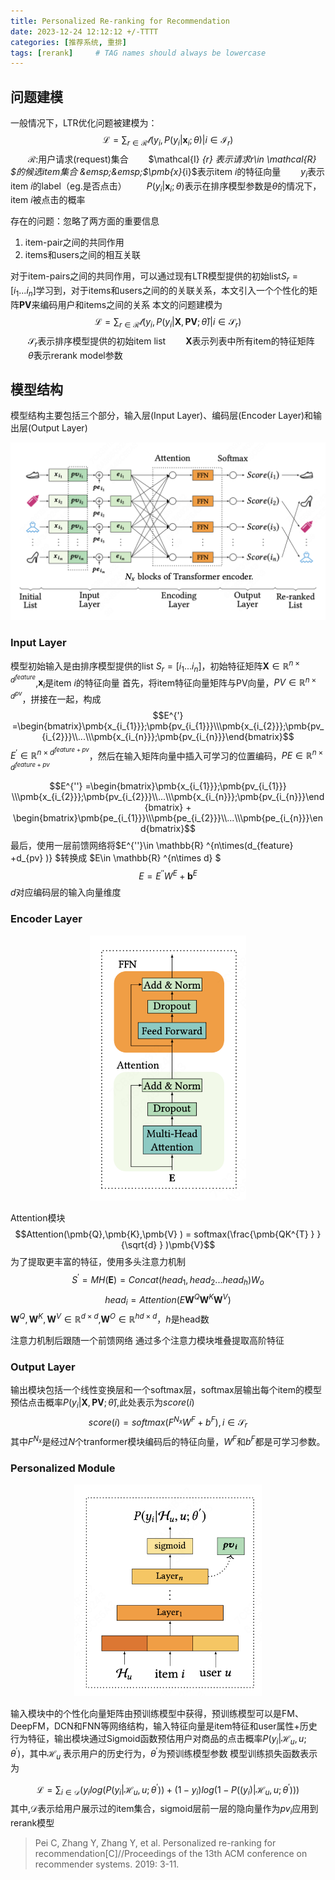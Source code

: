 ```yaml
---
title: Personalized Re-ranking for Recommendation
date: 2023-12-24 12:12:12 +/-TTTT
categories: [推荐系统, 重排]
tags: [rerank]     # TAG names should always be lowercase
---
```


## 问题建模

一般情况下，LTR优化问题被建模为：
$$\mathcal{L} = \sum_{r\in\mathcal{R}  } \mathcal{l}({y_{i},P(y_{i}|\pmb{x}_{i};\theta )|i\in \mathcal{I}_{r}})$$
&emsp;&emsp;$\mathcal{R}$:用户请求(request)集合
&emsp;&emsp;$\mathcal{I} _{r} $表示请求$r\in \mathcal{R} $的候选item集合
&emsp;&emsp;$\pmb{x}_{i}$表示item $i$的特征向量
&emsp;&emsp;$y_{i}$表示item $i$的label（eg.是否点击）
&emsp;&emsp;$P(y_{i}|\pmb{x}_{i};\theta )$表示在排序模型参数是$\theta$的情况下，item $i$被点击的概率

存在的问题：忽略了两方面的重要信息
1. item-pair之间的共同作用
2. items和users之间的相互关联


对于item-pairs之间的共同作用，可以通过现有LTR模型提供的初始list$S_{r}=[i_1...i_n]$学习到，对于items和users之间的的关联关系，本文引入一个个性化的矩阵$\pmb{PV}$来编码用户和items之间的关系
本文的问题建模为
$$\mathcal{L} = \sum_{r\in\mathcal{R}  } \mathcal{l}({y_{i},P(y_{i}|\pmb{X},\pmb{PV};\hat{\theta}  )|i\in \mathcal{S}_{r}})$$
&emsp;&emsp;$\mathcal{S}_{r}$表示排序模型提供的初始item list
&emsp;&emsp;$\pmb{X}$表示列表中所有item的特征矩阵
&emsp;&emsp;$\hat{\theta}$表示rerank model参数
## 模型结构
模型结构主要包括三个部分，输入层(Input Layer)、编码层(Encoder Layer)和输出层(Output Layer)

<div align=center>
<img src="https://github.com/Mengyao16/mengyao16.github.io/blob/main/assets/img/PRM%E6%A8%A1%E5%9E%8B%E7%BB%93%E6%9E%84.png" width="800"/>
</div>

### Input Layer
模型初始输入是由排序模型提供的list $S_{r}=[i_1...i_n]$，初始特征矩阵$\pmb{X}\in  \mathbb{R} ^{n\times d^{feature} }$,$\pmb{x}_{i}$是item $i$的特征向量
首先，将item特征向量矩阵与PV向量，$PV\in\mathbb{R} ^{n\times d^{pv}}$，拼接在一起，构成
$$E^{'} =\begin{bmatrix}\pmb{x_{i_{1}}};\pmb{pv_{i_{1}}}\\\pmb{x_{i_{2}}};\pmb{pv_{i_{2}}}\\...\\\pmb{x_{i_{n}}};\pmb{pv_{i_{n}}}\end{bmatrix}$$
$E^{'} \in\mathbb{R} ^{n\times d^{feature+pv}}$，然后在输入矩阵向量中插入可学习的位置编码，$PE \in\mathbb{R} ^{n\times d^{feature+pv}}$
 $$E^{''} =\begin{bmatrix}\pmb{x_{i_{1}}};\pmb{pv_{i_{1}}}
\\\pmb{x_{i_{2}}};\pmb{pv_{i_{2}}}\\...\\\pmb{x_{i_{n}}};\pmb{pv_{i_{n}}}\end{bmatrix} + \begin{bmatrix}\pmb{pe_{i_{1}}}\\\pmb{pe_{i_{2}}}\\...\\\pmb{pe_{i_{n}}}\end{bmatrix}$$
最后，使用一层前馈网络将$E^{''}\in \mathbb{R} ^{n\times(d_{feature} +d_{pv} )} $转换成 $E\in \mathbb{R} ^{n\times d} $ 
$$E = E^{''}W^{E} +\pmb b^{E} $$
$d$对应编码层的输入向量维度

### Encoder Layer
<div align=center>
<img src="https://github.com/Mengyao16/mengyao16.github.io/blob/main/assets/img/encoder%E6%A8%A1%E5%9E%8B%E7%BB%93%E6%9E%84.png" width="250"/>
</div>

Attention模块
$$Attention(\pmb{Q},\pmb{K},\pmb{V} ) = softmax(\frac{\pmb{QK^{T} } }{\sqrt{d} } )\pmb{V}$$
为了提取更丰富的特征，使用多头注意力机制
$$S^{'}=MH(\pmb{E})=Concat(head_{1},head_{2}...head_{h})W_{o}$$
$$head_{i}=Attention(E\pmb{W}^{Q}\pmb{W}^{K}\pmb{W}^{V})$$
$\pmb{W}^{Q},\pmb{W}^{K},\pmb{W}^{V}\in\mathbb{R} ^{d\times d }$,$\pmb{W}^{O}\in\mathbb{R} ^{hd\times d }$，$h$是head数

注意力机制后跟随一个前馈网络
通过多个注意力模块堆叠提取高阶特征

### Output Layer

输出模块包括一个线性变换层和一个softmax层，softmax层输出每个item的模型预估点击概率$P(y_{i}|\pmb{X},\pmb{PV};\hat{\theta})$,此处表示为$score(i)$
$$score(i) = softmax(F^{N_{x}}W^{F}+b^{F}),i\in  \mathcal{S} _{r}$$
其中$F^{N_{x}}$是经过$N$个tranformer模块编码后的特征向量，$W^{F}$和$b^{F}$都是可学习参数。
### Personalized Module
<div align=center>
<img src="https://github.com/Mengyao16/mengyao16.github.io/blob/main/assets/img/pretrain%E6%A8%A1%E5%9E%8B%E7%BB%93%E6%9E%84.png" width="300"/>
</div>

输入模块中的个性化向量矩阵由预训练模型中获得，预训练模型可以是FM、DeepFM，DCN和FNN等网络结构，输入特征向量是item特征和user属性+历史行为特征，输出模块通过Sigmoid函数预估用户对商品的点击概率$P(y_{i}|\mathcal{H}_{u},u;\theta^{'})$，其中$\mathcal{H}_{u}$ 表示用户的历史行为，$\theta^{'}$为预训练模型参数
模型训练损失函数表示为

$$\mathcal{L} = \sum_{i\in\mathcal{D}  }  (y_{i}log( P(y_{i}|\mathcal{H} _{u} ,u;\theta^{'}  ))+(1-y_{i})log( 1-P((y_{i})|\mathcal{H} _{u} ,u;\theta^{'}  )))$$
其中,$\mathcal{D}$表示给用户展示过的item集合，sigmoid层前一层的隐向量作为$pv_{i}$应用到rerank模型

> Pei C, Zhang Y, Zhang Y, et al. Personalized re-ranking for recommendation[C]//Proceedings of the 13th ACM conference on recommender systems. 2019: 3-11.